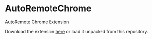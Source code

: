 # AutoRemoteChrome
 AutoRemote Chrome Extension

 Download the extension [here](https://chromewebstore.google.com/detail/autoremote/hglmpnnkhfjpnoheioijdpleijlmfcfb) or load it unpacked from this repository.